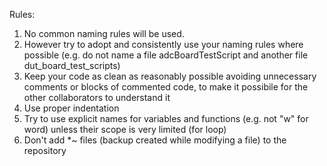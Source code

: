 Rules:

1. No common naming rules will be used.
2. However try to adopt and consistently use your naming rules where possible (e.g. do not name a file adcBoardTestScript and another file dut_board_test_scripts)
3. Keep your code as clean as reasonably possible avoiding unnecessary comments or blocks of commented code, to make it possibile for the other collaborators to understand it
4. Use proper indentation
5. Try to use explicit names for variables and functions (e.g. not "w" for word) unless their scope is very limited (for loop)
6. Don't add *~ files (backup created while modifying a file) to the repository 

